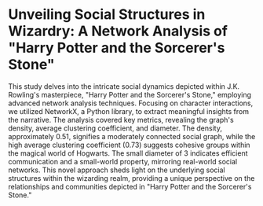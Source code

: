 #  Unveiling Social Structures in Wizardry: A Network Analysis of "Harry Potter and the Sorcerer's Stone"

This study delves into the intricate social dynamics depicted within J.K. Rowling's masterpiece, "Harry Potter and the Sorcerer's Stone," employing advanced network analysis techniques. Focusing on character interactions, we utilized NetworkX, a Python library, to extract meaningful insights from the narrative. The analysis covered key metrics, revealing the graph's density, average clustering coefficient, and diameter. The density, approximately 0.51, signifies a moderately connected social graph, while the high average clustering coefficient (0.73) suggests cohesive groups within the magical world of Hogwarts. The small diameter of 3 indicates efficient communication and a small-world property, mirroring real-world social networks. This novel approach sheds light on the underlying social structures within the wizarding realm, providing a unique perspective on the relationships and communities depicted in "Harry Potter and the Sorcerer's Stone."

